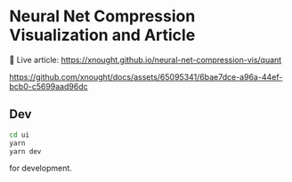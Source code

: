 # Neural Net Compression Visualization and Article

🔴 Live article: https://xnought.github.io/neural-net-compression-vis/quant

https://github.com/xnought/docs/assets/65095341/6bae7dce-a96a-44ef-bcb0-c5699aad96dc


## Dev

```bash
cd ui
yarn
yarn dev
```

for development.
